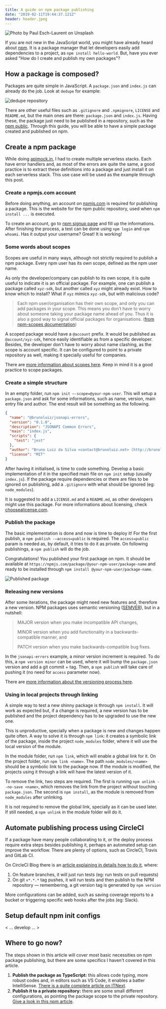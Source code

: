 ```yaml
---
title: A guide on npm package publishing
date: "2019-02-11T19:44:37.121Z"
header: header.jpeg
---
```


![Photo by Paul Esch-Laurent on Unsplash](header.jpeg)

If you are not new in the JavaScript world, you might have already heard about [npm](https://www.npmjs.com/). It is a package manager that let developers easily add dependencies to a project, as `npm install hello-world`. But, have you ever asked "How do I create and publish my own packages"?

## How a package is composed?

Packages are quite simple in JavaScript. A `package.json` and `index.js` can already do the job. Look at `dedupe` for example:

![dedupe repository](dedupe.png)

There are other useful files such as `.gitignore` and `.npmignore`, `LICENSE` and `README.md`, but the main ones are there: `package.json` and `index.js`.  Having these, the package just need to be published in a repository, such as the [npm public](https://www.npmjs.com/). Through this guide, you will be able to have a simple package created and published on npm.

## Create a npm package

While doing [apimock.in](https://apimock.in), I had to create multiple serverless stacks. Each have error handlers and, as most of the errors are quite the same, a good practice is to extract these definitions into a package and just install it on each serverless stack. This use case will be used as the example through this post.

### Create a npmjs.com account

Before doing anything, an account on [npmjs.com](https://npmjs.com) is required for publishing a package. This is the website for the npm public repository, used when `npm install ...` is executed.

To create an account, go to [npm signup page](https://www.npmjs.com/signup) and fill up the informations. After finishing the process, a test can be done using `npm login` and `npm whoami`. Has it output your username? Great! It is working!

<!-- ![](https://cdn-images-1.medium.com/max/1600/1*sUm176ELamVqjUF1GUpiVw.gif) -->

### Some words about scopes

Scopes are useful in many ways, although not strictly required to publish a npm package. Every npm user has its own scope, defined as the npm user name.

As only the developer/company can publish to its own scope, it is quite useful to indicate it is an official package. For example, one can publish a package called `xyz-sdk`, but another called `xyz` might already exist. How to know which to install? What if `xyz` mimics `xyz-sdk`, but with malicious code?

> Each npm user/organisation has their own scope, and only you can add packages in your scope. This means you don’t have to worry about someone taking your package name ahead of you. Thus it is also a good way to signal official packages for organisations. ([from npm-scopes documentation](https://docs.npmjs.com/misc/scope))

A scoped package would have  a `@account` prefix. It would be published as `@account/xyz-sdk`, hence easily identifiable as from a specific developer. Besides, the developer don't have to worry about name clashing, as the scope is account specific. It can be configured to point to a private repository as well,
making it specially useful for companies.

There are [more information about scopes here](https://docs.npmjs.com/misc/scope). Keep in mind it is a good practice to scope packages.

### Create a simple structure

In an empty folder, run `npm init —-scope=@your-npm-user`. This will setup a `package.json` and ask for some informations, such as name, version, main entry file and author. The end result will be something as the following.

```json
{
  "name": "@brunoluiz/jsonapi-errors",
  "version": "0.1.0",
  "description": "JSONAPI Common Errors",
  "main": "index.js",
  "scripts": {
    "test": "jest"
  },
  "author": "Bruno Luiz da Silva <contact@brunoluiz.net> (http://brunoluiz.net/)",
  "license": "MIT"
}
```

After having it initialised, is time to code something. Develop a basic implementation of it in the specified main file on `npm init` setup (usually `index.js`). If the package require dependencies or there are files to be ignored on publishing, add a `.gitignore` with what should be ignored (eg: `node_modules`).

It is suggested to add a `LICENSE.md` and a `README.md`, as other developers might use this package. For more informations about licensing, check [choosealicense.com](https://choosealicense.com/).

### Publish the package

The basic implementation is done and now is time to deploy it! For the first publish, a `npm publish -—access=public` is required. The `access=public` param is needed as, by default, it tries to do it as private. On following publishings, a `npm publish` will do the job.

Congratulations! You published your first package on npm. It should be available at `https://npmjs.com/package/@your-npm-user/package-name` and ready to be installed through `npm install @your-npm-user/package-name`.

<!-- ![](https://cdn-images-1.medium.com/max/1600/1*oltzIY-eP8kDiK7mIlUVIQ.gif) -->
![Published package](npm_published_module.png)

### Releasing new versions

After some iterations, the package might need new features and, therefore a new version. NPM packages uses semantic versioning ([SEMVER](https://semver.org/)), but in a nutshell:

> MAJOR version when you make incompatible API changes,
>
> MINOR version when you add functionality in a backwards-compatible manner, and
>
> PATCH version when you make backwards-compatible bug fixes.

In the `jsonapi-errors` example, a minor version increment is required. To do this, a `npm version minor` can be used, where it will bump the `package.json` version and add a git commit + tag. Then, a `npm publish` will take care of pushing it (no need for `access` parameter now).

There are [more information about the versioning process here](https://docs.npmjs.com/cli/version.html).

<!-- ![](https://cdn-images-1.medium.com/max/1600/1*gg3mGMbiQMFB7FKQQi8NzQ.gif) -->

### Using in local projects through linking

A simple way to test a new shinny package is through `npm install`. It will work as expected but, if a change is required, a new version has to be published and the project dependency has to be upgraded to use the new one.

This is unproductive, specially when a package is new and changes happen quite often. A way to solve it is through `npm link`: it creates a symbolic link of the package, inside the project `node_modules` folder, where it will use the local version of the module.

In the module folder, run `npm link`, which will enable a global link for it. On the project folder, run `npm link <name>`. The path `node_modules/<name>` should be a symbolic link to the package now. If the module is modified, the projects using it through a link will have the latest version of it.

To remove the link, two steps are required. The first is running `npm unlink --no-save <name>`, which removes the link from the project without touching `package.json`. The second is `npm install`, as the module is removed from `node_modules` after unlinking.

It is not required to remove the global link, specially as it can be used later. If still needed, a `npm unlink` in the module folder will do it.

## Automate publishing process using CircleCI

If a package have many people collaborating to it, or the deploy process require extra steps besides publishing it, perhaps an automated setup can improve the workflow. There are plenty of options, such as CircleCI, Travis and GitLab CI.

On CircleCI Blog there is an [article explaining in details how to do it](https://circleci.com/blog/publishing-npm-packages-using-circleci-2-0/), where:

1. On feature branches, it will just run tests (eg: run tests on pull requests)
1. On git `v*.*.*` tag pushes, it will run tests and then publish to the NPM repository  —  remembering, a git version tag is generated by `npm version` 

More configurations can be added, such as saving coverage reports to a bucket or triggering specific web hooks after the jobs (eg: Slack).

## Setup default npm init configs

< ... develop ... >

## Where to go now?

The steps shown in this article will cover most basic necessities on npm package publishing, but there are some specifics I haven't covered in this article.

1. **Publish the package as TypeScript:** this allows code typing, more robust codes and, in editors such as VS Code, it enables a batter IntelliSense. [There is a quite complete article on
ITNext](https://itnext.io/step-by-step-building-and-publishing-an-npm-typescript-package-44fe7164964c).
1. **Publish it to a private repository:** there are some small different configurations, as pointing the package scope to the private repository. [Give a look in this npm article](https://docs.npmjs.com/creating-and-publishing-private-packages).
